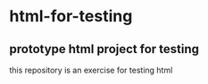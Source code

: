 # html-for-testing
## prototype html project for testing ##  
this repository is an exercise for testing html  
